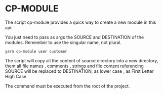 # CP-MODULE

The script cp-module provides a quick way to create a new module in this api.

You just need to pass as args the SOURCE and DESTINATION  of the modules.
Remember to use the singular name, not plural. 

```
yarn cp-module user customer
```
The script will copy all the content of source directory into a new directory, them all file names , comments , strings and file content referencing SOURCE will be replaced to DESTINATION, as lower case , as First Letter High Case. 


The command must be executed from the root of the project.
